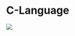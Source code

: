 # C-Language

![](https://static1.makeuseofimages.com/wordpress/wp-content/uploads/2021/12/c-programming-language.jpg?q=50&fit=contain&w=1140&h=&dpr=1.5)
